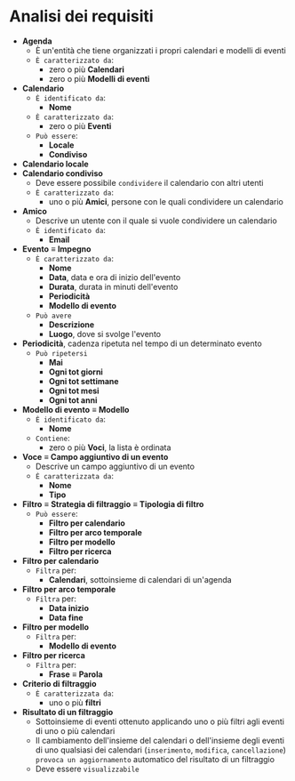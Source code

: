 Analisi dei requisiti
===
* **Agenda**
  * È un'entità che tiene organizzati i propri calendari e modelli di eventi
  * `È caratterizzato da`:
    * zero o più **Calendari**
    * zero o più **Modelli di eventi**
* **Calendario**
  * `È identificato da`:
    * **Nome**
  * `È caratterizzato da`:
    * zero o più **Eventi**
  * `Può essere`:
    * **Locale**
    * **Condiviso**
* **Calendario locale**
* **Calendario condiviso**
  * Deve essere possibile `condividere` il calendario con altri utenti 
  * `È caratterizzato da`:
    * uno o più **Amici**, persone con le quali condividere un calendario
* **Amico**
  * Descrive un utente con il quale si vuole condividere un calendario 
  * `È identificato da`:
    * **Email**
* **Evento** ≡ **Impegno**
  * `È caratterizzato da`:
    * **Nome**
    * **Data**, data e ora di inizio dell'evento
    * **Durata**, durata in minuti dell'evento
    * **Periodicità**
    * **Modello di evento**
  * `Può avere`
    * **Descrizione**
    * **Luogo**, dove si svolge l'evento
* **Periodicità**, cadenza ripetuta nel tempo di un determinato evento
  * `Può ripetersi`
    * **Mai**
    * **Ogni tot giorni**
    * **Ogni tot settimane**
    * **Ogni tot mesi**
    * **Ogni tot anni**
* **Modello di evento** ≡ **Modello**
  * `È identificato da`:
    * **Nome**
  * `Contiene`:
    * zero o più **Voci**, la lista è ordinata
* **Voce** ≡ **Campo aggiuntivo di un evento**
  * Descrive un campo aggiuntivo di un evento 
  * `È caratterizzata da`:
    * **Nome**
    * **Tipo**
* **Filtro** ≡ **Strategia di filtraggio** ≡ **Tipologia di filtro**
  * `Può essere`:
    * **Filtro per calendario**
    * **Filtro per arco temporale**
    * **Filtro per modello**
    * **Filtro per ricerca**
* **Filtro per calendario**
  * `Filtra` per:
    * **Calendari**, sottoinsieme di calendari di un'agenda
* **Filtro per arco temporale**
  * `Filtra` per:
    * **Data inizio**
    * **Data fine**
* **Filtro per modello**
  * `Filtra` per:
    * **Modello di evento**
* **Filtro per ricerca**
  * `Filtra` per:
    * **Frase** ≡ **Parola**
* **Criterio di filtraggio**
  * `È caratterizzata da`:
    * uno o più **filtri**
* **Risultato di un filtraggio**
  * Sottoinsieme di eventi ottenuto applicando uno o più filtri agli eventi di uno o più calendari
  * Il cambiamento dell'insieme del calendari o dell'insieme degli eventi di uno qualsiasi dei calendari (`inserimento`, `modifica`, `cancellazione`) `provoca un aggiornamento` automatico del risultato di un filtraggio
  * Deve essere `visualizzabile`
